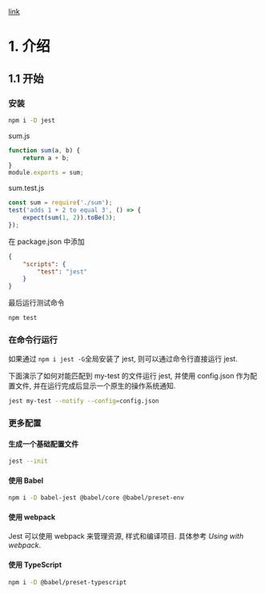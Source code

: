 [link](https://jestjs.io/docs/zh-Hans/getting-started)

# 1. 介绍

## 1.1 开始

### 安装

```bash
npm i -D jest
```

sum.js

```js
function sum(a, b) {
    return a + b;
}
module.exports = sum;
```

sum.test.js

```js
const sum = require('./sum');
test('adds 1 + 2 to equal 3', () => {
    expect(sum(1, 2)).toBe(3);
});
```

在 package.json 中添加

```json
{
    "scripts": {
        "test": "jest"
    }
}
```

最后运行测试命令

```bash
npm test
```

### 在命令行运行

如果通过 `npm i jest -G`全局安装了 jest, 则可以通过命令行直接运行 jest.

下面演示了如何对能匹配到 my-test 的文件运行 jest, 并使用 config.json 作为配置文件, 并在运行完成后显示一个原生的操作系统通知.

```bash
jest my-test --notify --config=config.json
```

### 更多配置

#### 生成一个基础配置文件

```bash
jest --init
```

#### 使用 Babel

```bash
npm i -D babel-jest @babel/core @babel/preset-env
```

#### 使用 webpack

Jest 可以使用 webpack 来管理资源, 样式和编译项目. 具体参考 *Using with webpack*.

#### 使用 TypeScript

```bash
npm i -D @babel/preset-typescript
```

